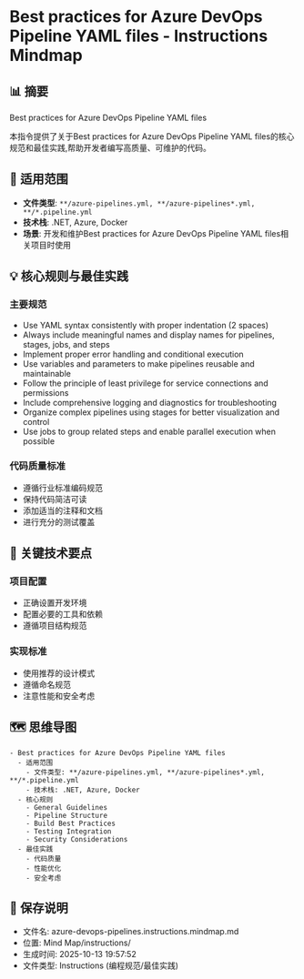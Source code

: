 # Best practices for Azure DevOps Pipeline YAML files - Instructions Mindmap

## 📊 摘要
Best practices for Azure DevOps Pipeline YAML files

本指令提供了关于Best practices for Azure DevOps Pipeline YAML files的核心规范和最佳实践,帮助开发者编写高质量、可维护的代码。

## 🎯 适用范围
- **文件类型**: `**/azure-pipelines.yml, **/azure-pipelines*.yml, **/*.pipeline.yml`
- **技术栈**: .NET, Azure, Docker
- **场景**: 开发和维护Best practices for Azure DevOps Pipeline YAML files相关项目时使用

## 💡 核心规则与最佳实践

### 主要规范
- Use YAML syntax consistently with proper indentation (2 spaces)
- Always include meaningful names and display names for pipelines, stages, jobs, and steps
- Implement proper error handling and conditional execution
- Use variables and parameters to make pipelines reusable and maintainable
- Follow the principle of least privilege for service connections and permissions
- Include comprehensive logging and diagnostics for troubleshooting
- Organize complex pipelines using stages for better visualization and control
- Use jobs to group related steps and enable parallel execution when possible

### 代码质量标准
- 遵循行业标准编码规范
- 保持代码简洁可读
- 添加适当的注释和文档
- 进行充分的测试覆盖

## 📝 关键技术要点

### 项目配置
- 正确设置开发环境
- 配置必要的工具和依赖
- 遵循项目结构规范

### 实现标准
- 使用推荐的设计模式
- 遵循命名规范
- 注意性能和安全考虑

## 🗺️ 思维导图

```mindmap
- Best practices for Azure DevOps Pipeline YAML files
  - 适用范围
    - 文件类型: **/azure-pipelines.yml, **/azure-pipelines*.yml, **/*.pipeline.yml
    - 技术栈: .NET, Azure, Docker
  - 核心规则
    - General Guidelines
    - Pipeline Structure
    - Build Best Practices
    - Testing Integration
    - Security Considerations
  - 最佳实践
    - 代码质量
    - 性能优化
    - 安全考虑
```

## 💾 保存说明
- 文件名: azure-devops-pipelines.instructions.mindmap.md
- 位置: Mind Map/instructions/
- 生成时间: 2025-10-13 19:57:52
- 文件类型: Instructions (编程规范/最佳实践)
